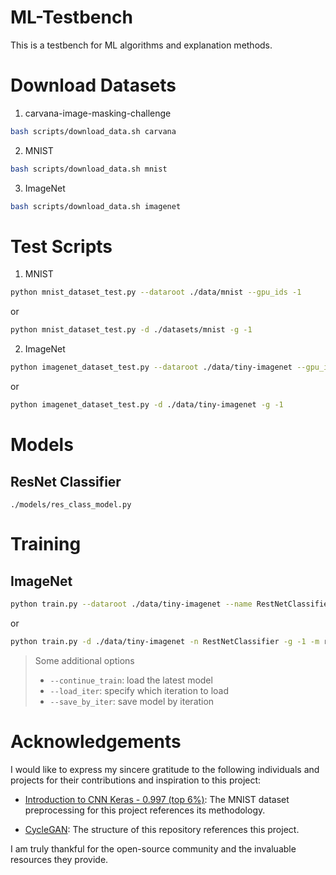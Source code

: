 # ML-Testbench

This is a testbench for ML algorithms and explanation methods.

# Download Datasets

1. carvana-image-masking-challenge

```bash
bash scripts/download_data.sh carvana
```

2. MNIST

```bash
bash scripts/download_data.sh mnist
```

3. ImageNet

```bash
bash scripts/download_data.sh imagenet
```
# Test Scripts

1. MNIST

```bash
python mnist_dataset_test.py --dataroot ./data/mnist --gpu_ids -1
```

or

```bash
python mnist_dataset_test.py -d ./datasets/mnist -g -1
```

2. ImageNet

```bash
python imagenet_dataset_test.py --dataroot ./data/tiny-imagenet --gpu_ids -1
```

or

```bash
python imagenet_dataset_test.py -d ./data/tiny-imagenet -g -1
```

# Models

## ResNet Classifier

`./models/res_class_model.py`

# Training

## ImageNet

```bash
python train.py --dataroot ./data/tiny-imagenet --name RestNetClassifier --gpu_ids -1 --model res_class --dataset_name imagenet
```

or

```bash
python train.py -d ./data/tiny-imagenet -n RestNetClassifier -g -1 -m res_class --dataset_name imagenet
```

> Some additional options
> - `--continue_train`: load the latest model
> - `--load_iter`: specify which iteration to load
> - `--save_by_iter`: save model by iteration

# Acknowledgements
I would like to express my sincere gratitude to the following individuals and projects for their contributions and inspiration to this project:

- [Introduction to CNN Keras - 0.997 (top 6%)](https://www.kaggle.com/code/yassineghouzam/introduction-to-cnn-keras-0-997-top-6#2.1-Load-data): The MNIST dataset preprocessing for this project references its methodology.

- [CycleGAN](https://github.com/junyanz/pytorch-CycleGAN-and-pix2pix): The structure of this repository references this project.

I am truly thankful for the open-source community and the invaluable resources they provide.
